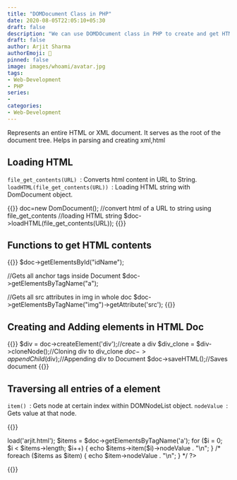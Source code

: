 ```yaml
---
title: "DOMDocument Class in PHP"
date: 2020-08-05T22:05:10+05:30
draft: false
description: "We can use DOMDOcument class in PHP to create and get HTML content dynamically"
draft: false
author: Arjit Sharma
authorEmoji: 🤖
pinned: false
image: images/whoami/avatar.jpg
tags:
- Web-Development
- PHP
series:
- 
categories:
- Web-Development
---
```


Represents an entire HTML or XML document. It serves as the root of the document tree. Helps in parsing and creating xml,html

## Loading HTML
`file_get_contents(URL) `: Converts html content in URL to String.
`loadHTML(file_get_contents(URL)) `: Loading HTML string with DomDocument object.

{{<highlight php>}}
doc=new DomDocument();
//convert html of a URL to string using file_get_contents
//loading HTML string
$doc->loadHTML(file_get_contents(URL));
{{</highlight>}}


## Functions to get HTML contents

{{<highlight php>}}
$doc->getElementsById("idName");

//Gets all anchor tags inside Document
$doc->getElementsByTagName("a");

//Gets all src attributes in img in whole doc
$doc->getElementsByTagName("img")->getAttribute('src');
{{</highlight>}}


## Creating and Adding elements in HTML Doc

{{<highlight php>}}
$div = doc->createElement('div');//create a div
$div_clone = $div->cloneNode();//Cloning div to div_clone
$doc->appendChild($div);//Appending div to Document
$doc->saveHTML();//Saves document
{{</highlight>}}


## Traversing all entries of a element
`item() `: Gets node at certain index within DOMNodeList object.
`nodeValue `: Gets value at that node.

{{<highlight php>}}
<?php

$doc = new DOMDocument;
$doc->load('arjit.html');

$items = $doc->getElementsByTagName('a');

for ($i = 0; $i < $items->length; $i++) {
    echo $items->item($i)->nodeValue . "\n";
}
/*
foreach ($items as $item) {
    echo $item->nodeValue . "\n";
}
*/

?>
{{</highlight>}}

